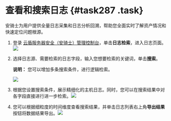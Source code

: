 # 查看和搜索日志 {#task287 .task}

安骑士为用户提供全量日志采集和日志分析回溯，帮助您全面实时了解资产情况和快速定位问题根源。

1.  登录 [云盾服务器安全（安骑士）管理控制台](https://yundun.console.aliyun.com/?p=aqs#/)，单击**日志检索**，进入日志页面。![](http://static-aliyun-doc.oss-cn-hangzhou.aliyuncs.com/assets/img/82009/154838110235777_zh-CN.png)

 
2.  选择日志源、需要检索的日志字段，输入您想要检索的关键词，单击**搜索**。 

    **说明：** 您可以增加多条搜索条件，进行逻辑检索。

    ![](http://static-aliyun-doc.oss-cn-hangzhou.aliyuncs.com/assets/img/82009/154838110235778_zh-CN.png)

3.  根据您设置搜索条件，展示精细化的主机日志。同时，您可以在搜索结果中对各字段直接进行进一步检索。![](http://static-aliyun-doc.oss-cn-hangzhou.aliyuncs.com/assets/img/82009/154838110235779_zh-CN.png)

 
4.  您可以根据细粒度的时间维度查看搜索结果，并单击日志列表右上角**导出结果**按钮将数据结果导出。![](http://static-aliyun-doc.oss-cn-hangzhou.aliyuncs.com/assets/img/82009/154838110235780_zh-CN.png)

 

